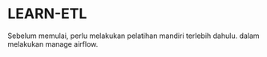 # LEARN-ETL
Sebelum memulai, perlu melakukan pelatihan mandiri terlebih dahulu.
dalam melakukan manage airflow.